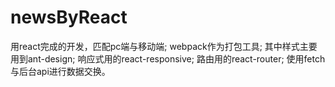 # newsByReact

用react完成的开发，匹配pc端与移动端;
webpack作为打包工具;
其中样式主要用到ant-design;
响应式用的react-responsive;
路由用的react-router;
使用fetch与后台api进行数据交换。
